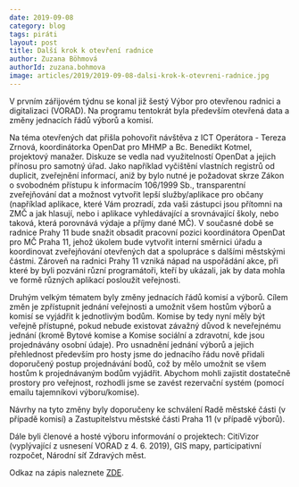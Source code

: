 ```yaml
---
date: 2019-09-08
category: blog
tags: piráti
layout: post
title: Další krok k otevření radnice
author: Zuzana Böhmová
authorId: zuzana.bohmova
image: articles/2019/2019-09-08-dalsi-krok-k-otevreni-radnice.jpg
---
```


V prvním zářijovém týdnu se konal již šestý Výbor pro otevřenou radnici a digitalizaci (VORAD). Na programu tentokrát byla především otevřená data a změny jednacích řádů výborů a komisí.


Na téma otevřených dat přišla pohovořit návštěva z ICT Operátora - Tereza Zrnová, koordinátorka OpenDat pro MHMP a Bc. Benedikt Kotmel, projektový manažer. Diskuze se vedla nad využitelností OpenDat a jejich přínosu pro samotný úřad. Jako například vyčištění vlastních registrů od duplicit, zveřejnění informací, aniž by bylo nutné je požadovat skrze Zákon o svobodném přístupu k informacím 106/1999 Sb., transparentní zveřejňování dat a možnost vytvořit lepší služby/aplikace pro občany (například aplikace, které Vám prozradí, zda vaši zástupci jsou přítomni na ZMČ a jak hlasují, nebo i aplikace vyhledávající a srovnávající školy, nebo taková, která porovnává výdaje a příjmy dané MČ). V současné době se radnice Prahy 11 bude snažit obsadit pracovní pozici koordinátora OpenDat pro MČ Praha 11, jehož úkolem bude vytvořit interní směrnici úřadu a koordinovat zveřejňování otevřených dat a spolupráce s dalšími městskými částmi. Zároveň na radnici Prahy 11 vzniká nápad na uspořádání akce, při které by byli pozváni různí programátoři, kteří by ukázali, jak by data mohla ve formě různých aplikací posloužit veřejnosti.  


Druhým velkým tématem byly změny jednacích řádů komisí a výborů. Cílem změn je zpřístupnit jednání veřejnosti a umožnit všem hostům výborů a komisí se vyjádřit k jednotlivým bodům. Komise by tedy nyní měly být veřejně přístupné, pokud nebude existovat závažný důvod k neveřejnému jednání (kromě Bytové komise a Komise sociální a zdravotní, kde jsou projednávány osobní údaje). Pro usnadnění jednání výborů a jejich přehlednost především pro hosty jsme do jednacího řádu nově přidali doporučený postup projednávání bodů, což by mělo umožnit se všem hostům k projednávaným bodům vyjádřit. Abychom mohli zajistit dostatečně prostory pro veřejnost, rozhodli jsme se zavést rezervační systém (pomocí emailu tajemníkovi výboru/komise).

Návrhy na tyto změny byly doporučeny ke schválení Radě městské části (v případě komisí) a Zastupitelstvu městské části Praha 11 (v případě výborů).

Dále byli členové a hosté výboru informování o projektech: CitiVizor (vyplývající z usnesení VORAD z 4. 6. 2019), GIS mapy, participativní rozpočet, Národní síť Zdravých měst.





Odkaz na zápis naleznete [ZDE](https://www.praha11.cz/redakce/index.php?lanG=cs&clanek=785&slozka=12&xsekce=150&slozka=12&komise=64&from_date_usn=29.+7.+2019&to_date_usn=).
